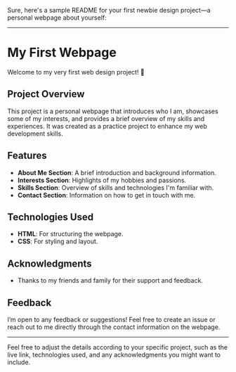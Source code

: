 Sure, here's a sample README for your first newbie design project—a personal webpage about yourself:

---

# My First Webpage

Welcome to my very first web design project! 🎉

## Project Overview

This project is a personal webpage that introduces who I am, showcases some of my interests, and provides a brief overview of my skills and experiences. It was created as a practice project to enhance my web development skills.

## Features

- **About Me Section**: A brief introduction and background information.
- **Interests Section**: Highlights of my hobbies and passions.
- **Skills Section**: Overview of skills and technologies I'm familiar with.
- **Contact Section**: Information on how to get in touch with me.

## Technologies Used

- **HTML**: For structuring the webpage.
- **CSS**: For styling and layout.





## Acknowledgments

- Thanks to my friends and family for their support and feedback.

## Feedback

I’m open to any feedback or suggestions! Feel free to create an issue or reach out to me directly through the contact information on the webpage.

---

Feel free to adjust the details according to your specific project, such as the live link, technologies used, and any acknowledgments you might want to include.
